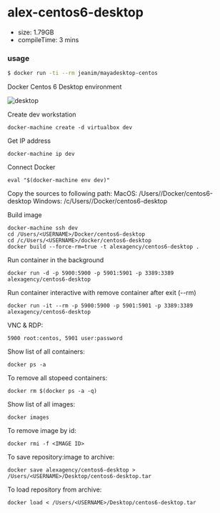 alex-centos6-desktop
==========================

- size: 1.79GB
- compileTime: 3 mins

### usage

```bash
$ docker run -ti --rm jeanim/mayadesktop-centos
```


Docker Centos 6 Desktop environment

![desktop](https://cloud.githubusercontent.com/assets/1122708/10214427/d4911db2-6820-11e5-9b1b-93f3c59e9866.jpg)

Create dev workstation

```
docker-machine create -d virtualbox dev
```

Get IP address

```
docker-machine ip dev
```

Connect Docker

```
eval "$(docker-machine env dev)"
```

Copy the sources to following path:
MacOS: /Users/<USERNAME>/Docker/centos6-desktop 
Windows: /c/Users/<USERNAME>/Docker/centos6-desktop

Build image

```
docker-machine ssh dev
cd /Users/<USERNAME>/Docker/centos6-desktop
cd /c/Users/<USERNAME>/docker/centos6-desktop
docker build --force-rm=true -t alexagency/centos6-desktop .
```

Run container in the background

```
docker run -d -p 5900:5900 -p 5901:5901 -p 3389:3389 alexagency/centos6-desktop
```

Run container interactive with remove container after exit (--rm)

```
docker run -it --rm -p 5900:5900 -p 5901:5901 -p 3389:3389 alexagency/centos6-desktop
```

VNC & RDP:

```
5900 root:centos, 5901 user:password
```

Show list of all containers:

```
docker ps -a
```

To remove all stopeed containers:

```
docker rm $(docker ps -a -q)
```

Show list of all images:

```
docker images
```

To remove image by id:

```
docker rmi -f <IMAGE ID>
```

To save repository:image to archive:

```
docker save alexagency/centos6-desktop > /Users/<USERNAME>/Desktop/centos6-desktop.tar
```

To load repository from archive:

```
docker load < /Users/<USERNAME>/Desktop/centos6-desktop.tar
```

